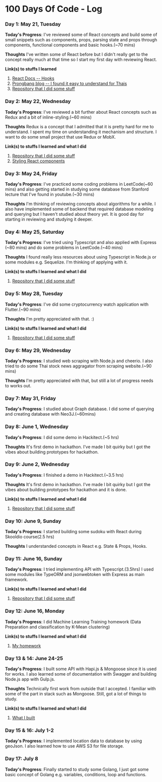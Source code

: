 # 100 Days Of Code - Log

### Day 1: May 21, Tuesday

**Today's Progress**: I've reviewed some of React concepts and build some of small snippets such as components, props, parsing state and props through components, functional components and basic hooks.(~70 mins)

**Thoughts** I've written some of React before but I didn't really get to the concept really much at that time so I start my first day with reviewing React.

**Link(s) to stuffs I learned**
1. [React Docs -- Hooks](https://reactjs.org/docs/hooks-state.html)
2. [Prongbang blog -- I found it easy to understand for Thais](https://prongbang.github.io/category/react)
3. [Repository that I did some stuff](https://github.com/borbier/react-lab-stuffs)

### Day 2: May 22, Wednesday

**Today's Progress**: I've reviewed a bit further about React concepts such as Redux and a bit of inline-styling.(~60 mins)

**Thoughts** Redux is a concept that I admitted that it is pretty hard for me to understand. I spent my time on understanding it mechanism and structure. I want to do some small project that use Redux or MobX.

**Link(s) to stuffs I learned and what I did**
1. [Repository that I did some stuff](https://github.com/borbier/react-lab-stuffs)
2. [Styling React components](https://codeburst.io/4-four-ways-to-style-react-components-ac6f323da822)

### Day 3: May 24, Friday

**Today's Progress**: I've practiced some coding problems in LeetCode(~60 mins) and also getting started in studying some database from Stanford lecture that I've found in youtube.(~30 mins)

**Thoughts** I'm thinking of reviewing concepts about algorithms for a while. I also have implemented some of backend that required database modeling and querying but I haven't studied about theory yet. It is good day for starting in reviewing and studying it deeper.

### Day 4: May 25, Saturday

**Today's Progress**: I've tried using Typescript and also applied with Express (~80 mins) and do some problems in LeetCode.(~40 mins)

**Thoughts** I found really less resources about using Typescript in Node.js or some modules e.g. Sequelize. I'm thinking of applying with it.

**Link(s) to stuffs I learned and what I did**
1. [Repository that I did some stuff]()

### Day 5: May 28, Tuesday

**Today's Progress**: I've did some cryptocurrency watch application with Flutter.(~90 mins)

**Thoughts** I'm pretty appreciated with that. :)

**Link(s) to stuffs I learned and what I did**
1. [Repository that I did some stuff](https://github.com/borbier/flutter-crypto)


### Day 6: May 29, Wednesday

**Today's Progress**: I studied web scraping with Node.js and cheerio. I also tried to do some Thai stock news aggragator from scraping website.(~90 mins)

**Thoughts** I'm pretty appreciated with that, but still a lot of progress needs to works out.

### Day 7: May 31, Friday

**Today's Progress**: I studied about Graph database. I did some of querying and creating database with Neo3J.(~60mins)


### Day 8: June 1, Wednesday

**Today's Progress**: I did some demo in Hackitect.(~5 hrs)

**Thoughts** It's first demo in hackathon. I've made I bit quirky but I got the vibes about building prototypes for hackathon.


### Day 9: June 2, Wednesday

**Today's Progress**: I finished a demo in Hackitect.(~3.5 hrs)

**Thoughts** It's first demo in hackathon. I've made I bit quirky but I got the vibes about building prototypes for hackathon and it is done.

**Link(s) to stuffs I learned and what I did**
1. [Repository that I did some stuff](https://github.com/borbier/graphstagram)

### Day 10: June 9, Sunday

**Today's Progress**: I started building some sudoku with React during Skooldio course(2.5 hrs)

**Thoughts** I understanded concepts in React e.g. State & Props, Hooks.

### Day 11: June 16, Sunday

**Today's Progress**: I tried implementing API with Typescript.(3.5hrs) I used some modules like TypeORM and jsonwebtoken with Express as main framework.

**Link(s) to stuffs I learned and what I did**
1. [Repository that I did some stuff](https://github.com/borbier/typeorm-tryout)

### Day 12: June 16, Monday

**Today's Progress**: I did Machine Learning Training homework (Data Preparation and classification by K-Mean clustering)

**Link(s) to stuffs I learned and what I did**
1. [My homework](https://github.com/borbier/ml-training)

### Day 13 & 14: June 24-25

**Today's Progress**: I built some API with Hapi.js & Mongoose since it is used for works. I also learned some of documentation with Swagger and building Node.js app with Gulp.js.

**Thoughts** Technically first work from outside that I accepted. I familiar with some of the part in stack such as Mongoose. Still, got a lot of things to study.

**Link(s) to stuffs I learned and what I did**
1. [What I built](https://github.com/borbier/tryout-hapi)

### Day 15 & 16: July 1-2

**Today's Progress**: I implemented location data to database by using geoJson. I also learned how to use AWS S3 for file storage.

### Day 17: July 8

**Today's Progress**: Finally started to study some Golang, I just got some basic concept of Golang e.g. variables, conditions, loop and functions.
